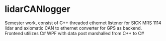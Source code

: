 # lidarCANlogger
Semester work, consist of C++ threaded ethernet listener for SICK MRS 1114 lidar and axiomatic CAN to ethernet converter for GPS as backend. Frontend utilizes C# WPF with data post marshalled from C++ to C# 
